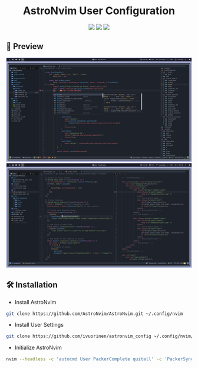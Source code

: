<h1 align="center">AstroNvim User Configuration</h1>

<div align="center">
<img src="https://img.shields.io/github/last-commit/ivuorinen/astronvim_config?style=for-the-badge&logo=github&color=a6da95&logoColor=D9E0EE&labelColor=302D41"/>
<img src="https://img.shields.io/github/repo-size/ivuorinen/astronvim_config?style=for-the-badge&logo=dropbox&color=7dc4e4&logoColor=D9E0EE&labelColor=302D41"/>
<img src="https://img.shields.io/github/license/ivuorinen/astronvim_config?style=for-the-badge&logo=powerpages&color=cba6f7&logoColor=D9E0EE&labelColor=302D41"/>
</div>

## 🌟 Preview

![Preview1](https://github.com/ivuorinen/astronvim_config/blob/main/.github/assets/overview.png)
![Preview2](https://github.com/ivuorinen/astronvim_config/blob/main/.github/assets/vertsplit.png)

## 🛠 Installation

- Install AstroNvim

```sh
git clone https://github.com/AstroNvim/AstroNvim.git ~/.config/nvim
```

- Install User Settings

```sh
git clone https://github.com/ivuorinen/astronvim_config ~/.config/nvim/lua/user
```

- Initialize AstroNvim

```sh
nvim --headless -c 'autocmd User PackerComplete quitall' -c 'PackerSync'
```
